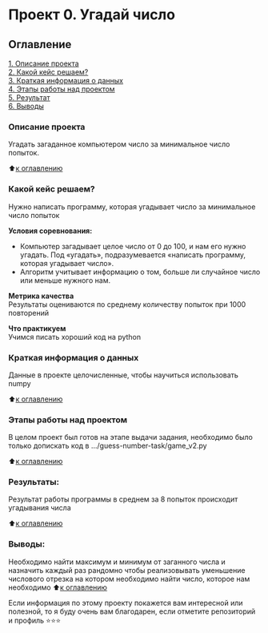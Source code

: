 # Проект 0. Угадай число

## Оглавление  
[1. Описание проекта](.README.md#Описание-проекта)  
[2. Какой кейс решаем?](.README.md#Какой-кейс-решаем)  
[3. Краткая информация о данных](.README.md#Краткая-информация-о-данных)  
[4. Этапы работы над проектом](.README.md#Этапы-работы-над-проектом)  
[5. Результат](.README.md#Результат)    
[6. Выводы](.README.md#Выводы) 

### Описание проекта    
Угадать загаданное компьютером число за минимальное число попыток.

:arrow_up:[к оглавлению](_)


### Какой кейс решаем?    
Нужно написать программу, которая угадывает число за минимальное число попыток

**Условия соревнования:**  
- Компьютер загадывает целое число от 0 до 100, и нам его нужно угадать. Под «угадать», подразумевается «написать программу, которая угадывает число».
- Алгоритм учитывает информацию о том, больше ли случайное число или меньше нужного нам.

**Метрика качества**     
Результаты оцениваются по среднему количеству попыток при 1000 повторений

**Что практикуем**     
Учимся писать хороший код на python


### Краткая информация о данных
Данные в проекте целочисленные, чтобы научиться использовать numpy
  
:arrow_up:[к оглавлению](.README.md#Оглавление)


### Этапы работы над проектом  
В целом проект был готов на этапе выдачи задания, необходимо было только допискать код в .../guess-number-task/game_v2.py

:arrow_up:[к оглавлению](.README.md#Оглавление)


### Результаты:  
Результат работы программы в среднем за 8 попыток происходит угадывания числа

:arrow_up:[к оглавлению](.README.md#Оглавление)


### Выводы:  
Необходимо найти максимум и минимум от заганного числа и назначить каждый раз рандомно
чтобы реализовывать уменьшение числового отрезка на котором необходимо найти число, которое
нам необходимо
:arrow_up:[к оглавлению](.README.md#Оглавление)


Если информация по этому проекту покажется вам интересной или полезной, то я буду очень вам благодарен, если отметите репозиторий и профиль ⭐️⭐️⭐️